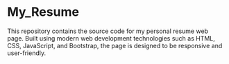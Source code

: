 # My_Resume
This repository contains the source code for my personal resume web page. Built using modern web development technologies such as HTML, CSS, JavaScript, and Bootstrap, the page is designed to be responsive and user-friendly.  
